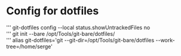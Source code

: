 # Config for dotfiles

  ''' git-dotfiles config --local status.showUntrackedFiles no  
  ''' git init --bare /opt/Tools/git-bare/dotfiles/  
  ''' alias git-dotfiles='git --git-dir=/opt/Tools/git-bare/dotfiles --work-tree=/home/serge'  

